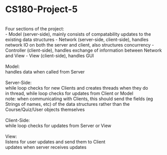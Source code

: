 # CS180-Project-5
<br>
Four sections of the project:
<br>
- Model (server-side), mainly consists of compatability updates to the existing data structures
- Network (server-side, client-side), handles network IO on both the server and client, also structures concurrency
- Controller (client-side), handles exchange of information between Network and View
- View (client-side), handles GUI
<br>
<br>
Model:
<br>
handles data when called from Server
<br>
<br>
Server-Side:
<br>
while loop checks for new Clients and creates threads when they do
<br>
in thread, while loop checks for updates from Client or Model
<br>
note: when communicating with Clients, this should send the fields (eg Strings of names, etc) of the data structures rather than the Course/Quiz/User objects themselves
<br>
<br>
Client-Side:
<br>
while loop checks for updates from Server or View
<br>
<br>
View:
<br>
listens for user updates and send them to Client
<br>
updates when server receives updates
<br>

